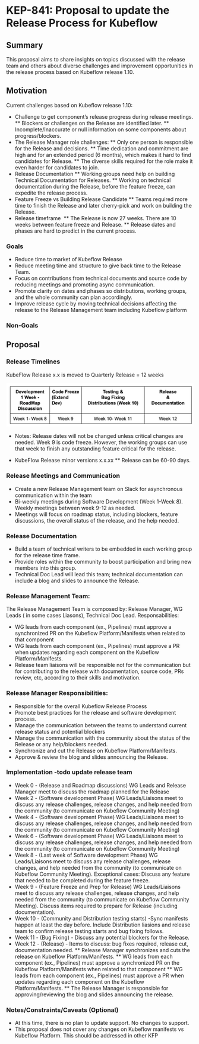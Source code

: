 # KEP-841: Proposal to update the Release Process for Kubeflow

<!--
This is the title of your KEP. Keep it short, simple, and descriptive. A good
title can help communicate what the KEP is and should be considered as part of
any review.
-->

## Summary

This proposal aims to share insights on topics discussed with the release team and others about diverse challenges and improvement opportunities in the release process based on Kubeflow release 1.10.

## Motivation

Current challenges based on Kubeflow release 1.10:
* Challenge to get component’s release progress during release meetings.
    ** Blockers or challenges on the Release are identified later.
    ** Incomplete/Inaccurate or null information on some components about progress/blockers.
* The Release Manager role challenges:
** Only one person is responsible for the Release and decisions.
** Time dedication and commitment are high and for an extended period (6 months), which makes it hard to find candidates for Release.
** The diverse skills required for the role make it even harder for candidates to join.
* Release Documentation
** Working groups need help on building Technical Documentation for Releases.
** Working on technical documentation during the Release, before the feature freeze, can expedite the release process.
* Feature Freeze vs Building Release Candidate
** Teams required more time to finish the Release and later cherry-pick and work on building the Release.
* Release timeframe 
** The Release is now 27 weeks. There are 10 weeks between feature freeze and Release. 
** Release dates and phases are hard to predict in the current process.

### Goals

* Reduce time to market of Kubeflow Release
* Reduce meeting time and structure to give back time to the Release Team.
* Focus on contributions from technical documents and source code by reducing meetings and promoting async communication.
* Promote clarity on dates and phases so distributions, working groups, and the whole community can plan accordingly.
* Improve release cycle by moving technical decisions affecting the release to the Release Management team including Kubeflow platform

### Non-Goals

<!--
What is out of scope for this KEP? Listing non-goals helps to focus discussion
and make progress.
-->

## Proposal

### Release Timelines
KubeFlow Release x.x is moved to Quarterly Release = 12 weeks

![alt text](release.png)

* Notes: Release dates will not be changed unless critical changes are needed.
Week 9 is code freeze. However, the working groups can use that week to finish any outstanding feature critical for the release.

* KubeFlow Release minor versions x.x.xx
** Release can be 60-90 days.

### Release Meetings and Communication
* Create a new Release Management team on Slack for asynchronous communication within the team
* Bi-weekly meetings during Software Development (Week 1-Week 8). Weekly meetings between week 9-12 as needed.
* Meetings will focus on roadmap status, including blockers, feature discussions, the overall status of the release, and the help needed.

### Release Documentation

* Build a team of technical writers to be embedded in each working group for the release time frame. 
* Provide roles within the community to boost participation and bring new members into this group.
* Technical Doc Lead will lead this team; technical documentation can include a blog and slides to announce the Release.

### Release Management Team: 
The Release Management Team is composed by: Release Manager, WG Leads ( in some cases Liasons), Technical Doc Lead.
Responsabilities:

- WG leads from each component (ex., Pipelines) must approve a synchronized PR on the Kubeflow Platform/Manifests when related to that component 
- WG leads from each component (ex., Pipelines) must approve a PR when updates regarding each component on the Kubeflow Platform/Manifests.
- Release team liaisons will be responsible not for the communication but for contributing to the release with documentation, source code, PRs review, etc, according to their skills and motivation.

### Release Manager Responsibilities: 
- Responsible for the overall Kubeflow Release Process 
- Promote best practices for the release and software development process.
- Manage the communication between the teams to understand current release status and potential blockers
- Manage the communication with the community about the status of the Release or any help/blockers needed.
- Synchronize and cut the Release on Kubeflow Platform/Manifests.
- Approve & review the blog and slides announcing the Release.


### Implementation -todo update release team
* Week 0 -  (Release and Roadmap discussions) WG Leads and Release Manager meet to discuss the roadmap planned for the Release
* Week 2 - (Software development Phase) WG Leads/Liaisons meet to discuss any release challenges, release changes, and help needed from the community (to communicate on Kubeflow Community Meeting)
* Week 4 - (Software development Phase) WG Leads/Liaisons meet to discuss any release challenges, release changes, and help needed from the community (to communicate on Kubeflow Community Meeting)
* Week 6 - (Software development Phase) WG Leads/Liaisons meet to discuss any release challenges, release changes, and help needed from the community (to communicate on Kubeflow Community Meeting)
* Week 8 - (Last week of Software development Phase) WG Leads/Liaisons meet to discuss any release challenges, release changes, and help needed from the community (to communicate on Kubeflow Community Meeting). Exceptional cases: Discuss any feature that needed to be completed during the feature freeze. 
* Week 9 - (Feature Freeze and Prep for Release) WG Leads/Liaisons meet to discuss any release challenges, release changes, and help needed from the community (to communicate on Kubeflow Community Meeting). Discuss items required to prepare for Release (including documentation).
* Week 10 - (Community and Distribution testing starts) -Sync manifests happen at least the day before. Include Distribution liasions and release team to confirm release testing starts and bug fixing follows.
* Week 11 - (Bug Fixing) - Discuss any potential blockers for the Release.
* Week 12 - (Release) - Items to discuss: bug fixes required, release cut, documentation needed.
** Release Manager synchronizes and cuts the release on Kubeflow Platform/Manifests.
** WG leads from each component (ex., Pipelines) must approve a synchronized PR on the Kubeflow Platform/Manifests when related to that component 
** WG leads from each component (ex., Pipelines) must approve a PR when updates regarding each component on the Kubeflow Platform/Manifests.
** The Release Manager is responsible for approving/reviewing the blog and slides announcing the release.



### Notes/Constraints/Caveats (Optional)

* At this time, there is no plan to update support. No changes to support.
* This proposal does not cover any changes on Kubeflow manifests vs Kubeflow Platform. This should be addressed in other KFP
<!--
What are the caveats to the proposal?
What are some important details that didn't come across above?
Go in to as much detail as necessary here.
This might be a good place to talk about core concepts and how they relate.
-->

